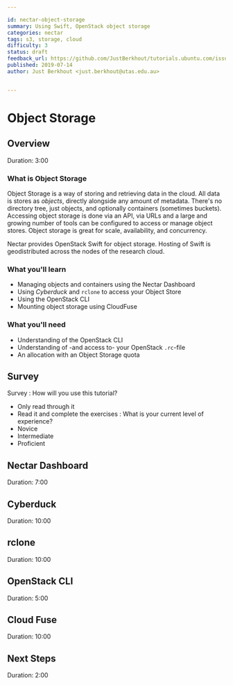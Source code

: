 ```yaml
---

id: nectar-object-storage
summary: Using Swift, OpenStack object storage
categories: nectar
tags: s3, storage, cloud
difficulty: 3
status: draft
feedback_url: https://github.com/JustBerkhout/tutorials.ubuntu.com/issues
published: 2019-07-14
author: Just Berkhout <just.berkhout@utas.edu.au>


---
```


# Object Storage

## Overview

Duration: 3:00

### What is Object Storage

Object Storage is a way of storing and retrieving data in the cloud. All data is stores as *objects*, directly alongside any amount of metadata. There's no directory tree, just objects, and optionally containers (sometimes buckets). Accessing object storage is done via an API, via URLs and a large and growing number of tools can be configured to access or manage object stores. Object storage is great for scale, availability, and concurrency.

Nectar provides OpenStack Swift for object storage. Hosting of Swift is geodistributed across the nodes of the research cloud.

### What you'll learn

- Managing objects and containers using the Nectar Dashboard
- Using *Cyberduck* and `rclone` to access your Object Store
- Using the OpenStack CLI
- Mounting object storage using CloudFuse

### What you'll need

- Understanding of the OpenStack CLI
- Understanding of -and access to- your OpenStack `.rc`-file
- An allocation with an Object Storage quota

## Survey

Survey
: How will you use this tutorial?
 - Only read through it
 - Read it and complete the exercises
: What is your current level of experience?
 - Novice
 - Intermediate
 - Proficient



## Nectar Dashboard

Duration: 7:00

## Cyberduck

Duration: 10:00



## rclone

Duration: 10:00



## OpenStack CLI

Duration: 5:00



## Cloud Fuse

Duration: 10:00



## Next Steps

Duration: 2:00
